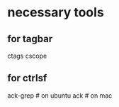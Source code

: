 # necessary tools
## for tagbar
ctags
cscope

## for ctrlsf
ack-grep # on ubuntu
ack      # on mac


